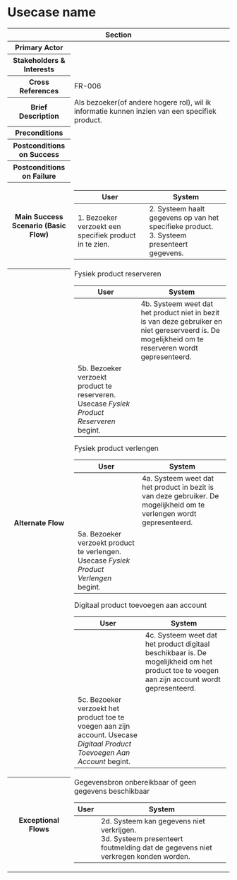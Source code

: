 # Usecase name
<table> 
    <thead>
        <tr>
            <th scope="col" colspan="2">Section</th>
        </tr>
    </thead>
    <tbody>
        <tr>
            <th scope="row">Primary Actor</th>
            <td></td>
        </tr>
        <tr>
            <th scope="row">Stakeholders & Interests</th>
            <td></td>
        </tr>
        <tr>
            <th scope="row">Cross References</th>
            <td>FR-006</td>
        </tr>
        <tr>
            <th scope="row">Brief Description</th>
            <td>Als bezoeker(of andere hogere rol), wil ik informatie kunnen inzien van een specifiek product.</td>
        </tr>
        <tr>
            <th scope="row">Preconditions</th>
            <td></td>
        </tr>
        <tr>
            <th scope="row">Postconditions on Success</th>
            <td></td>
        </tr>
        <tr>
            <th scope="row">Postconditions on Failure</th>
            <td></td>
        </tr>
        <tr>
            <th scope="row">Main Success Scenario (Basic Flow)</th>
            <td>
                <table>
                    <thead>
                        <tr>
                            <th scope="col">User</th>
                            <th scope="col">System</th>
                        </tr>
                    </thead>
                    <tbody>
                        <tr>
                            <td>1. Bezoeker verzoekt een specifiek product in te zien.</td>
                            <td>
                                2. Systeem haalt gegevens op van het specifieke product.<br>
                                3. Systeem presenteert gegevens.
                            </td>
                        </tr>
                    </tbody>
                </table>
            </td>
        </tr>
        <tr>
            <th scope="row">Alternate Flow</th>
            <td>
                <div>Fysiek product reserveren</div>           
                <table>
                    <thead>
                        <tr>
                            <th scope="col">User</th>
                            <th scope="col">System</th>
                        </tr>
                    </thead>
                    <tbody> 
                        <tr>
                            <td></td>
                            <td>
                                4b. Systeem weet dat het product niet in bezit is van deze gebruiker en niet gereserveerd is.
                                De mogelijkheid om te reserveren wordt gepresenteerd.
                            </td>
                        </tr>
                        <tr>
                            <td>5b. Bezoeker verzoekt product te reserveren. Usecase <em>Fysiek Product Reserveren</em> begint.</td>
                            <td></td>
                        </tr>
                    </tbody>
                </table>
                <div>Fysiek product verlengen</div>           
                <table>
                    <thead>
                        <tr>
                            <th scope="col">User</th>
                            <th scope="col">System</th>
                        </tr>
                    </thead>
                    <tbody> 
                        <tr>
                            <td></td>
                            <td>
                                4a. Systeem weet dat het product in bezit is van deze gebruiker. De mogelijkheid om te
                                verlengen wordt gepresenteerd.
                            </td>
                        </tr>
                        <tr>
                            <td>5a. Bezoeker verzoekt product te verlengen. Usecase <em>Fysiek Product Verlengen</em> begint.</td>
                            <td></td>
                        </tr>
                    </tbody>
                </table>
                <div>Digitaal product toevoegen aan account</div>           
                <table>
                    <thead>
                        <tr>
                            <th scope="col">User</th>
                            <th scope="col">System</th>
                        </tr>
                    </thead>
                    <tbody> 
                        <tr>
                            <td></td>
                            <td>
                                4c. Systeem weet dat het product digitaal beschikbaar is. De mogelijkheid om het product 
                                toe te voegen aan zijn account wordt gepresenteerd.
                            </td>
                        </tr>
                        <tr>
                            <td>5c. Bezoeker verzoekt het product toe te voegen aan zijn account. Usecase <em>Digitaal Product Toevoegen Aan Account</em> begint.</td>
                        </tr>
                    </tbody>
                </table>
            </td>
        </tr>
        <tr>
            <th scope="row">Exceptional Flows</th>
            <td>
                <div>Gegevensbron onbereikbaar of geen gegevens beschikbaar</div>           
                <table>
                    <thead>
                        <tr>
                            <th scope="col">User</th>
                            <th scope="col">System</th>
                        </tr>
                    </thead>
                    <tbody> 
                        <tr>
                            <td></td>
                            <td>
                                2d. Systeem kan gegevens niet verkrijgen.<br>
                                3d. Systeem presenteert foutmelding dat de gegevens niet verkregen konden worden.
                            </td>
                        </tr>
                    </tbody>
                </table>
            </td>
        </tr>
    </tbody>
</table>
